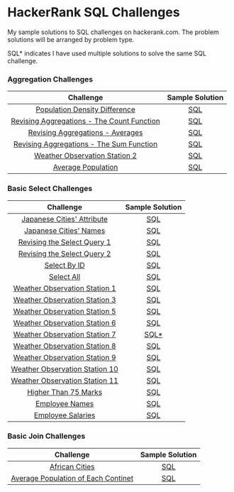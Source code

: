 # HackerRank SQL Challenges #
My sample solutions to SQL challenges on hackerank.com. The problem solutions will be arranged by problem type.

SQL* indicates I have used multiple solutions to solve the same SQL challenge.

### Aggregation Challenges ###

| Challenge | Sample Solution |
|:------:|:------------:|
| <a href="https://www.hackerrank.com/challenges/population-density-difference/problem?isFullScreen=true">Population Density Difference</a> | <a href="Aggregation Challenges/Population-Density-Difference.sql"> SQL</a> |
| <a href="https://www.hackerrank.com/challenges/revising-aggregations-the-count-function/problem?isFullScreen=true">Revising Aggregations - The Count Function</a> | <a href="Aggregation Challenges/Revising-Aggregations-Count-Function.sql"> SQL</a> 
| <a href="https://www.hackerrank.com/challenges/revising-aggregations-the-average-function/problem?isFullScreen=true">Revising Aggregations - Averages</a> | <a href="Aggregation Challenges/Revising-Aggregations-Avg-Function.sql"> SQL</a> 
| <a href="https://www.hackerrank.com/challenges/revising-aggregations-sum/problem?isFullScreen=true">Revising Aggregations - The Sum Function</a> | <a href="Aggregation Challenges/Revising-Aggregations-Sum-Function.sql"> SQL</a> 
| <a href="https://www.hackerrank.com/challenges/weather-observation-station-2/problem?isFullScreen=true">Weather Observation Station 2</a> | <a href="Aggregation Challenges/Weather-Observation-Station-2.sql"> SQL</a>
| <a href="https://www.hackerrank.com/challenges/average-population/problem?isFullScreen=true">Average Population</a> | <a href="Aggregation Challenges/Average-population.sql"> SQL</a>

### Basic Select Challenges ###

| Challenge | Sample Solution |
|:------:|:------------:|
| <a href="https://www.hackerrank.com/challenges/japanese-cities-attributes/problem?isFullScreen=true">Japanese Cities' Attribute </a> | <a href="Basic Select/Japanese-Cities-Attributes.sql"> SQL</a> |
| <a href="https://www.hackerrank.com/challenges/japanese-cities-name/problem?isFullScreen=true">Japanese Cities' Names </a> | <a href="Basic Select/Japanese-Cities-Names.sql"> SQL</a> |
| <a href="https://www.hackerrank.com/challenges/revising-the-select-query/problem?isFullScreen=true">Revising the Select Query 1 </a> | <a href="Basic Select/Revising-the-Select-Query-1.sql"> SQL</a> |
| <a href="https://www.hackerrank.com/challenges/revising-the-select-query-2/problem?isFullScreen=true">Revising the Select Query 2 </a> | <a href="Basic Select/Revising-the-Select-Query-II.sql"> SQL</a> |
| <a href="https://www.hackerrank.com/challenges/select-by-id/problem?isFullScreen=true">Select By ID </a> | <a href="Basic Select/Select-By-ID.sql"> SQL</a> |
| <a href="https://www.hackerrank.com/challenges/select-all-sql/problem?isFullScreen=true">Select All </a> | <a href="Basic Select/Select-all.sql"> SQL</a> |
| <a href="https://www.hackerrank.com/challenges/weather-observation-station-1/problem?isFullScreen=true">Weather Observation Station 1 </a> | <a href="Basic Select/Weather-Observation-Station-1.sql"> SQL</a> |
| <a href="https://www.hackerrank.com/challenges/weather-observation-station-3/problem?isFullScreen=true">Weather Observation Station 3 </a> | <a href="Basic Select/Weather-Observation-3.sql"> SQL</a> |
| <a href="https://www.hackerrank.com/challenges/weather-observation-station-5/problem?isFullScreen=true">Weather Observation Station 5 </a> | <a href="Basic Select/Weather-Observation-Station-5.sql"> SQL</a> |
| <a href="https://www.hackerrank.com/challenges/weather-observation-station-6/problem?isFullScreen=true">Weather Observation Station 6 </a> | <a href="Basic Select/Weather-Observation-Station-6.sql"> SQL</a> |
| <a href="https://www.hackerrank.com/challenges/weather-observation-station-7/problem?isFullScreen=true">Weather Observation Station 7 </a> | <a href="Basic Select/Weather-Observation-Station-7.sql"> SQL*</a> |
| <a href="https://www.hackerrank.com/challenges/weather-observation-station-8/problem?isFullScreen=true">Weather Observation Station 8 </a> | <a href="Basic Select/Weather-Observation-Station-8.sql"> SQL</a> |
| <a href="https://www.hackerrank.com/challenges/weather-observation-station-9/problem?isFullScreen=true">Weather Observation Station 9 </a> | <a href="Basic Select/Weather-Observation-Station-9.sql"> SQL</a> |
| <a href="https://www.hackerrank.com/challenges/weather-observation-station-10/problem?isFullScreen=true">Weather Observation Station 10 </a> | <a href="Basic Select/Weather-Observation-Station-10.sql"> SQL</a> |
| <a href="https://www.hackerrank.com/challenges/weather-observation-station-11/problem?isFullScreen=true">Weather Observation Station 11 </a> | <a href="Basic Select/Weather-Observation-Station-11.sql"> SQL</a> |
| <a href="https://www.hackerrank.com/challenges/more-than-75-marks/problem?isFullScreen=true">Higher Than 75 Marks </a> | <a href="Basic Select/Higher-than-75-marks.sql"> SQL</a> |
| <a href="https://www.hackerrank.com/challenges/name-of-employees/problem?isFullScreen=true">Employee Names </a> | <a href="Basic Select/Employee-Names.sql"> SQL</a> |
| <a href="https://www.hackerrank.com/challenges/salary-of-employees/problem?isFullScreen=true">Employee Salaries </a> | <a href="https://github.com/andrejensen302/HackerRank_SQL_Challenges/blob/main/Basic%20Select/Employee-Salaries.sql"> SQL</a> |

### Basic Join Challenges ###

| Challenge | Sample Solution |
|:------:|:------------:|
| <a href="https://www.hackerrank.com/challenges/african-cities/problem?isFullScreen=true">African Cities </a> | <a href="Basic Join/African-Cities.SQL"> SQL</a> |
| <a href="https://www.hackerrank.com/challenges/average-population-of-each-continent/problem?isFullScreen=true">Average Population of Each Continet </a> | <a href="Basic Join/Average-Population-of-Each-Continent.sql"> SQL</a> |


